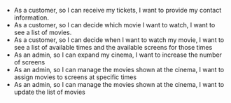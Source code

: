 - As a customer, so I can receive my tickets, I want to provide my contact information.
- As a customer, so I can decide which movie I want to watch, I want to see a list of movies.
- As a customer, so I can decide when I want to watch my movie, I want to see a list of available times and the available screens for those times
- As an admin, so I can expand my cinema, I want to increase the number of screens
- As an admin, so I can manage the movies shown at the cinema, I want to assign movies to screens at specific times
- As an admin, so I can manage the movies shown at the cinema, I want to update the list of movies